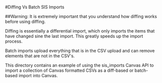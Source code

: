 #Diffing Vs Batch SIS Imports

##Warning: It is extremely important that you understand how diffing works before using diffing.

Diffing is essentially a differential import, which only imports the items that have changed sine the last import.  This greatly speeds up the import process.  

Batch imports upload everything that is in the CSV upload and can remove elements that are not in the CSV's.

This directory contains an example of using the sis_imports Canvas API to import a collection of Canvas formatted CSVs as a diff-based or batch-based import into Canvas.

